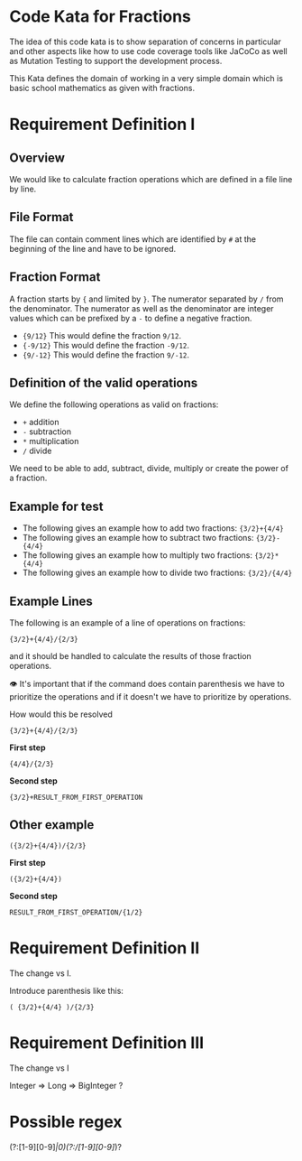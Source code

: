 # Code Kata for Fractions

The idea of this code kata is to show separation of concerns in particular and other aspects
like how to use code coverage tools like JaCoCo as well as Mutation Testing to support the development
process.

This Kata defines the domain of working in a very simple domain which is basic school mathematics as
given with fractions.

# Requirement Definition I

## Overview

We would like to calculate fraction operations which are defined in a file line by line.

## File Format

The file can contain comment lines which are identified
by `#` at the beginning of the line and have to be ignored.

## Fraction Format

A fraction starts by `{` and limited by `}`. The numerator separated by `/` from the denominator.
The numerator as well as the denominator are integer values which can be prefixed by a `-` to define
a negative fraction.

- `{9/12}` This would define the fraction `9/12`.
- `{-9/12}` This would define the fraction `-9/12`.
- `{9/-12}` This would define the fraction `9/-12`.

## Definition of the valid operations

We define the following operations as valid on fractions:

- `+` addition
- `-` subtraction
- `*` multiplication
- `/` divide

We need to be able to add, subtract, divide, multiply or create the power of a fraction.

## Example for test

- The following gives an example how to add two fractions: `{3/2}+{4/4}`
- The following gives an example how to subtract two fractions: `{3/2}-{4/4}`
- The following gives an example how to multiply two fractions: `{3/2}*{4/4}`
- The following gives an example how to divide two fractions: `{3/2}/{4/4}`

## Example Lines

The following is an example of a line of operations on fractions:

```
{3/2}+{4/4}/{2/3}
```

and it should be handled to calculate the results of those
fraction operations.

👁️ It's important that if the command does contain parenthesis we have to
prioritize the operations and if it doesn't we have to prioritize by operations.

How would this be resolved
```
{3/2}+{4/4}/{2/3}
```
**First step**
```
{4/4}/{2/3}
```

**Second step**
```
{3/2}+RESULT_FROM_FIRST_OPERATION
```

## Other example
```
({3/2}+{4/4})/{2/3}
```

**First step**
```
({3/2}+{4/4})
```
**Second step**
```
RESULT_FROM_FIRST_OPERATION/{1/2}
```

# Requirement Definition II

The change vs I.

Introduce parenthesis like this:

```
( {3/2}+{4/4} )/{2/3}
```

# Requirement Definition III

The change vs I

Integer => Long => BigInteger ?

# Possible regex

(?:[1-9][0-9]_|0)(?:\/[1-9][0-9]_)?
